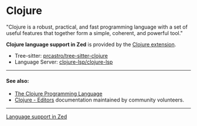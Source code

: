 # Clojure

"Clojure is a robust, practical, and fast programming language with a set of useful features that together form a simple, coherent, and powerful tool."

**Clojure language support in Zed** is provided by the [Clojure extension](https://github.com/zed-extensions/clojure).

- Tree-sitter: [prcastro/tree-sitter-clojure](https://github.com/prcastro/tree-sitter-clojure)
- Language Server: [clojure-lsp/clojure-lsp](https://github.com/clojure-lsp/clojure-lsp)

---

#### **See also:**

- [The Clojure Programming Language](https://clojure.org/)
- [Clojure - Editors](https://clojure.org/guides/editors) documentation maintained by community volunteers.

---

[Language support in Zed](https://zed.dev/docs/extensions/languages)

